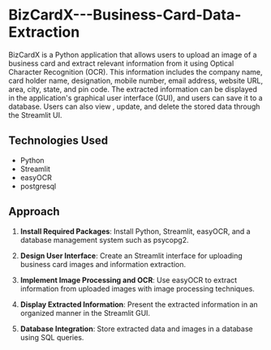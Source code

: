 # BizCardX---Business-Card-Data-Extraction

BizCardX is a Python application that allows users to upload an image of a business card and extract relevant information from it using Optical Character Recognition (OCR). This information includes the company name, card holder name, designation, mobile number, email address, website URL, area, city, state, and pin code. The extracted information can be displayed in the application's graphical user interface (GUI), and users can save it to a database. Users can also view , update, and delete the stored data through the Streamlit UI.

## Technologies Used

- Python
- Streamlit
- easyOCR
- postgresql


## Approach

1. **Install Required Packages**: Install Python, Streamlit, easyOCR, and a database management system such as psycopg2.

2. **Design User Interface**: Create an Streamlit interface for uploading business card images and information extraction.

3. **Implement Image Processing and OCR**: Use easyOCR to extract information from uploaded images with image processing techniques.

4. **Display Extracted Information**: Present the extracted information in an organized manner in the Streamlit GUI.

5. **Database Integration**: Store extracted data and images in a database using SQL queries.
